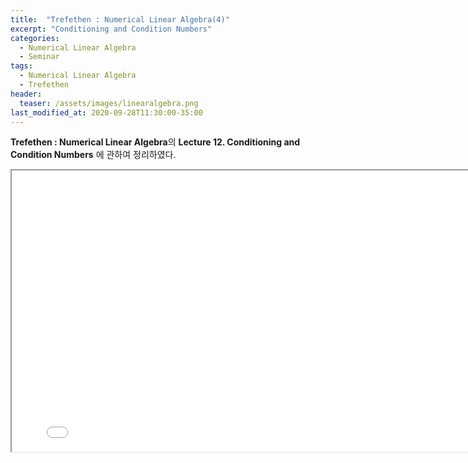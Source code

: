 ```yaml
---
title:  "Trefethen : Numerical Linear Algebra(4)"
excerpt: "Conditioning and Condition Numbers"
categories:
  - Numerical Linear Algebra
  - Seminar
tags:
  - Numerical Linear Algebra
  - Trefethen
header:
  teaser: /assets/images/linearalgebra.png
last_modified_at: 2020-09-28T11:30:00-35:00
---
```


**Trefethen : Numerical Linear Algebra**의 **Lecture 12. Conditioning and Condition Numbers** 에 관하여 정리하였다.

<iframe src = "/ViewerJS/#../assets/pdf/Lecture 12. Conditioning and Condition Numbers.pdf" width='800' height='450' allowfullscreen webkitallowfullscreen></iframe>